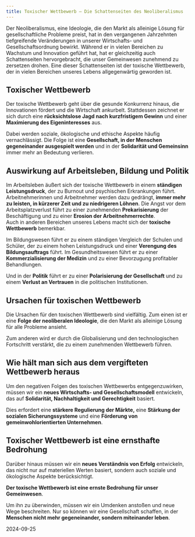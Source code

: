 ```yaml
---
title: Toxischer Wettbewerb — Die Schattenseiten des Neoliberalismus
---
```

Der Neoliberalismus, eine Ideologie, die den Markt als alleinige Lösung für gesellschaftliche Probleme preist, hat in den vergangenen Jahrzehnten tiefgreifende Veränderungen in unserer Wirtschafts- und Gesellschaftsordnung bewirkt. Während er in vielen Bereichen zu Wachstum und Innovation geführt hat, hat er gleichzeitig auch Schattenseiten hervorgebracht, die unser Gemeinwesen zunehmend zu zersetzen drohen. Eine dieser Schattenseiten ist der toxische Wettbewerb, der in vielen Bereichen unseres Lebens allgegenwärtig geworden ist.

## Toxischer Wettbewerb

Der toxische Wettbewerb geht über die gesunde Konkurrenz hinaus, die Innovationen fördert und die Wirtschaft ankurbelt. Stattdessen zeichnet er sich durch eine **rücksichtslose Jagd nach kurzfristigem Gewinn** und einer **Maximierung des Eigeninteresses** aus. 

Dabei werden soziale, ökologische und ethische Aspekte häufig vernachlässigt. Die Folge ist eine **Gesellschaft, in der Menschen gegeneinander ausgespielt werden** und in der **Solidarität und Gemeinsinn** immer mehr an Bedeutung verlieren.

## Auswirkung auf Arbeitsleben, Bildung und Politik 

Im Arbeitsleben äußert sich der toxische Wettbewerb in einem **ständigen Leistungsdruck**, der zu Burnout und psychischen Erkrankungen führt. Arbeitnehmerinnen und Arbeitnehmer werden dazu gedrängt, **immer mehr zu leisten, in kürzerer Zeit und zu niedrigeren Löhnen**. Die Angst vor dem Arbeitsplatzverlust führt zu einer zunehmenden **Prekarisierung** der Beschäftigung und zu einer **Erosion der Arbeitnehmerrechte**.  
Auch in anderen Bereichen unseres Lebens macht sich der **toxische Wettbewerb** bemerkbar. 

Im Bildungswesen führt er zu einem ständigen Vergleich der Schulen und Schüler, der zu einem hohen Leistungsdruck und einer **Verengung des Bildungsauftrags** führt. Im Gesundheitswesen führt er zu einer **Kommerzialisierung der Medizin** und zu einer Bevorzugung profitabler Behandlungen. 

Und in der **Politik** führt er zu einer **Polarisierung der Gesellschaft** und zu einem **Verlust an Vertrauen** in die politischen Institutionen.

## Ursachen für toxischen Wettbewerb

Die Ursachen für den toxischen Wettbewerb sind vielfältig. Zum einen ist er eine **Folge der neoliberalen Ideologie**, die den Markt als alleinige Lösung für alle Probleme ansieht. 

Zum anderen wird er durch die Globalisierung und den technologischen Fortschritt verstärkt, die zu einem zunehmenden Wettbewerb führen.

## Wie hält man sich aus dem vergifteten Wettbewerb heraus

Um den negativen Folgen des toxischen Wettbewerbs entgegenzuwirken, müssen wir ein **neues Wirtschafts- und Gesellschaftsmodell** entwickeln, das auf **Solidarität, Nachhaltigkeit und Gerechtigkeit** basiert. 

Dies erfordert eine **stärkere Regulierung der Märkte,** eine **Stärkung der sozialen Sicherungssysteme** und eine **Förderung von gemeinwohlorientierten Unternehmen**. 

## Toxischer Wettbewerb ist eine ernsthafte Bedrohung

Darüber hinaus müssen wir ein **neues Verständnis von Erfolg** entwickeln, das nicht nur auf materiellen Werten basiert, sondern auch soziale und ökologische Aspekte berücksichtigt.

**Der toxische Wettbewerb ist eine ernste Bedrohung für unser Gemeinwesen**. 

Um ihn zu überwinden, müssen wir ein Umdenken anstoßen und neue Wege beschreiten. Nur so können wir eine Gesellschaft schaffen, in der **Menschen nicht mehr gegeneinander, sondern miteinander leben**.

2024-09-25